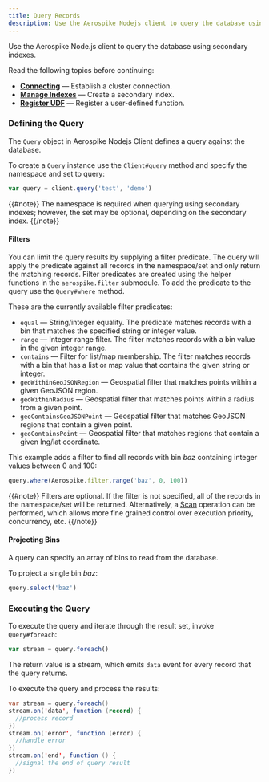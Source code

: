 ```yaml
---
title: Query Records
description: Use the Aerospike Nodejs client to query the database using secondary indexes.
---
```


Use the Aerospike Node.js client to query the database using secondary indexes.

Read the following topics before continuing:

- **[Connecting](/docs/client/nodejs/usage/connect)** &mdash; Establish a cluster connection.
- **[Manage Indexes](/docs/client/nodejs/usage/query/sindex.html)** &mdash; Create a secondary index.
- **[Register UDF](/docs/client/nodejs/usage/udf/manage.html)** &mdash; Register a user-defined function.

### Defining the Query

The `Query` object in Aerospike Nodejs Client defines a query against the database.

To create a `Query` instance use the `Client#query` method and specify the namespace and set to query:

```js
var query = client.query('test', 'demo')
```

{{#note}}
The namespace is required when querying using secondary indexes; however, the
set may be optional, depending on the secondary index.
{{/note}}

#### Filters

You can limit the query results by supplying a filter predicate. The query will
apply the predicate against all records in the namespace/set and only return
the matching records. Filter predicates are created using the helper functions
in the `aerospike.filter` submodule. To add the predicate to the query use the
`Query#where` method.

These are the currently available filter predicates:

- `equal` &mdash; String/integer equality. The predicate
  matches records with a bin that matches the specified string or integer
  value.
- `range` &mdash; Integer range filter. The filter matches
  records with a bin value in the given integer range.
- `contains` &mdash; Filter for list/map
  membership. The filter matches records with a bin that has a list or map
  value that contains the given string or integer.
- `geoWithinGeoJSONRegion` &mdash; Geospatial filter that matches points within
  a given GeoJSON region.
- `geoWithinRadius` &mdash; Geospatial filter that matches points within a
  radius from a given point.
- `geoContainsGeoJSONPoint` &mdash; Geospatial filter that matches GeoJSON
  regions that contain a given point.
- `geoContainsPoint` &mdash; Geospatial filter that matches regions that
  contain a given lng/lat coordinate.

This example adds a filter to find all records with bin _baz_ containing integer values between 0 and 100:

```js
query.where(Aerospike.filter.range('baz', 0, 100))
```

{{#note}}
Filters are optional. If the filter is not specified, all of the records in the
namespace/set will be returned. Alternatively, a [Scan](/docs/client/nodejs/usage/scan) operation can
be performed, which allows more fine grained control over execution priority,
concurrency, etc.
{{/note}}

#### Projecting Bins

A query can specify an array of bins to read from the database.

To project a single bin _baz_:

```js
query.select('baz')
```

### Executing the Query

To execute the query and iterate through the result set, invoke `Query#foreach`:

```js
var stream = query.foreach()
```

The return value is a stream, which emits `data` event for every record that the query returns.

To execute the query and process the results:

```java
var stream = query.foreach()
stream.on('data', function (record) {
  //process record
})
stream.on('error', function (error) {
  //handle error
})
stream.on('end', function () {
  //signal the end of query result
})
```
